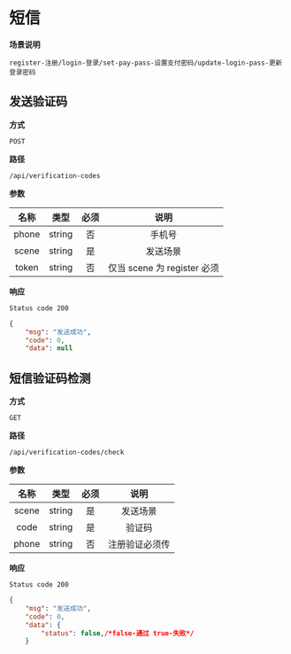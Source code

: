 # 短信

**场景说明**

`register-注册/login-登录/set-pay-pass-设置支付密码/update-login-pass-更新登录密码`

## 发送验证码

**方式**

`POST`

**路径**

`/api/verification-codes`

**参数**

| 名称  |  类型  | 必须 |            说明             |
| :---: | :----: | :--: | :-------------------------: |
| phone | string |  否  |           手机号            |
| scene | string |  是  |          发送场景           |
| token | string |  否  | 仅当 scene 为 register 必须 |

**响应**

`Status code 200`

```json
{
    "msg": "发送成功",
    "code": 0,
    "data": null
```

## 短信验证码检测

**方式**

`GET`

**路径**

`/api/verification-codes/check`

**参数**

| 名称  |  类型  | 必须 |      说明      |
| :---: | :----: | :--: | :------------: |
| scene | string |  是  |    发送场景    |
| code  | string |  是  |     验证码     |
| phone | string |  否  | 注册验证必须传 |

**响应**

`Status code 200`

```json
{
    "msg": "发送成功",
    "code": 0,
    "data": {
        "status": false,/*false-通过 true-失败*/
    }
```
